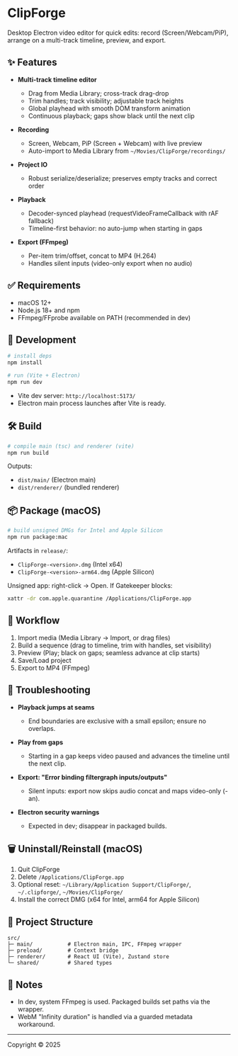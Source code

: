 # ClipForge

Desktop Electron video editor for quick edits: record (Screen/Webcam/PiP), arrange on a multi-track timeline, preview, and export.

## ✨ Features

- **Multi-track timeline editor**
  - Drag from Media Library; cross-track drag-drop
  - Trim handles; track visibility; adjustable track heights
  - Global playhead with smooth DOM transform animation
  - Continuous playback; gaps show black until the next clip

- **Recording**
  - Screen, Webcam, PiP (Screen + Webcam) with live preview
  - Auto-import to Media Library from `~/Movies/ClipForge/recordings/`

- **Project IO**
  - Robust serialize/deserialize; preserves empty tracks and correct order

- **Playback**
  - Decoder-synced playhead (requestVideoFrameCallback with rAF fallback)
  - Timeline-first behavior: no auto-jump when starting in gaps

- **Export (FFmpeg)**
  - Per-item trim/offset, concat to MP4 (H.264)
  - Handles silent inputs (video-only export when no audio)

## ✅ Requirements

- macOS 12+
- Node.js 18+ and npm
- FFmpeg/FFprobe available on PATH (recommended in dev)

## 🚀 Development

```bash
# install deps
npm install

# run (Vite + Electron)
npm run dev
```

- Vite dev server: `http://localhost:5173/`
- Electron main process launches after Vite is ready.

## 🛠️ Build

```bash
# compile main (tsc) and renderer (vite)
npm run build
```

Outputs:
- `dist/main/` (Electron main)
- `dist/renderer/` (bundled renderer)

## 📦 Package (macOS)

```bash
# build unsigned DMGs for Intel and Apple Silicon
npm run package:mac
```

Artifacts in `release/`:
- `ClipForge-<version>.dmg` (Intel x64)
- `ClipForge-<version>-arm64.dmg` (Apple Silicon)

Unsigned app: right-click → Open. If Gatekeeper blocks:
```bash
xattr -dr com.apple.quarantine /Applications/ClipForge.app
```

## 🧭 Workflow

1) Import media (Media Library → Import, or drag files)
2) Build a sequence (drag to timeline, trim with handles, set visibility)
3) Preview (Play; black on gaps; seamless advance at clip starts)
4) Save/Load project
5) Export to MP4 (FFmpeg)

## 🔧 Troubleshooting

- **Playback jumps at seams**
  - End boundaries are exclusive with a small epsilon; ensure no overlaps.

- **Play from gaps**
  - Starting in a gap keeps video paused and advances the timeline until the next clip.

- **Export: "Error binding filtergraph inputs/outputs"**
  - Silent inputs: export now skips audio concat and maps video-only (-an).

- **Electron security warnings**
  - Expected in dev; disappear in packaged builds.

## 🗑️ Uninstall/Reinstall (macOS)

1) Quit ClipForge
2) Delete `/Applications/ClipForge.app`
3) Optional reset: `~/Library/Application Support/ClipForge/`, `~/.clipforge/`, `~/Movies/ClipForge/`
4) Install the correct DMG (x64 for Intel, arm64 for Apple Silicon)

## 📁 Project Structure

```
src/
├─ main/           # Electron main, IPC, FFmpeg wrapper
├─ preload/        # Context bridge
├─ renderer/       # React UI (Vite), Zustand store
└─ shared/         # Shared types
```

## 📝 Notes

- In dev, system FFmpeg is used. Packaged builds set paths via the wrapper.
- WebM "Infinity duration" is handled via a guarded metadata workaround.

---

Copyright © 2025
